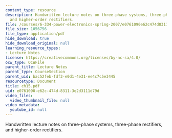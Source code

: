 ```yaml
---
content_type: resource
description: Handwritten lecture notes on three-phase systems, three-phase rectifiers,
  and higher-order rectifiers.
file: /courses/6-334-power-electronics-spring-2007/e0761090e62c474d83113e2d3111d79d_ch15.pdf
file_size: 1056756
file_type: application/pdf
hide_download: true
hide_download_original: null
learning_resource_types:
- Lecture Notes
license: https://creativecommons.org/licenses/by-nc-sa/4.0/
ocw_type: OCWFile
parent_title: Lecture Notes
parent_type: CourseSection
parent_uid: bac52feb-fdf3-e0d1-4e31-ee4c7c5e3445
resourcetype: Document
title: ch15.pdf
uid: e0761090-e62c-474d-8311-3e2d3111d79d
video_files:
  video_thumbnail_file: null
video_metadata:
  youtube_id: null
---
```

Handwritten lecture notes on three-phase systems, three-phase rectifiers, and higher-order rectifiers.